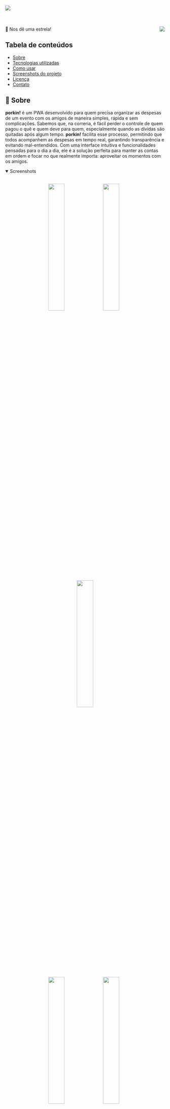 # <img src="misc/banner.png">


<br>

🌟 Nos dê uma estrela!
<img align="right" src="https://img.shields.io/badge/status%20do%20projeto:-em%20desenvolvimento-purple">


## Tabela de conteúdos

- [Sobre](#-sobre)
- [Tecnologias utilizadas](#-tecnologias-utilizadas)
- [Como usar](#-como-usar)
- [Screenshots do projeto](#-visão-geral)
- [Licença](#-licença)
- [Contato](#-contato)

## 🐷 Sobre

**porkin!** é um PWA desenvolvido para quem precisa organizar as despesas de um evento com os amigos de maneira simples, rápida e sem complicações. Sabemos que, na correria, é fácil perder o controle de quem pagou o quê e quem deve para quem, especialmente quando as dívidas são quitadas após algum tempo. **porkin!** facilita esse processo, permitindo que todos acompanhem as despesas em tempo real, garantindo transparência e evitando mal-entendidos. Com uma interface intuitiva e funcionalidades pensadas para o dia a dia, ele é a solução perfeita para manter as contas em ordem e focar no que realmente importa: aproveitar os momentos com os amigos.

<details open>
<summary>
 Screenshots
</summary> <br />
    
<p align="center">
    <img width="32%" src="misc/1.png"/>
&nbsp;
    <img width="32%" src="misc/2.png"/>
&nbsp;
    <img width="32%" src="misc/3.png"/>
<br>
    <img width="32%" src="misc/4.png"/>
&nbsp;
    <img width="32%" src="misc/5 .png"/>
&nbsp;
    <img width="32%" src="misc/6.png"/>

</details>

## 💻 Tecnologias utilizadas

- **JDK 21 (Amazon Corretto)**: Java é a linguagem de programação utilizada no back-end deste projeto.
- **Spring Boot**: Framework java.
  - **Spring Data JPA**: Para gerenciar a persistência de dados e as interações com o banco de dados.
- **PostgreSQL**: Banco de dados relacional utilizado para armazenamento de dados.
- **Maven**: Gerenciamento de dependências.
- **Javascript**: Javascript é a linguagem de programação utilizada no front-end deste projeto.
- **HTML**: Linguagem de marcação usada para estruturar o conteúdo das páginas web.
- **CSS**: Linguagem de estilo usada para definir a aparência visual das páginas web.
- **Webpack**: Ferramenta para empacotamento de módulos JavaScript, otimizando recursos para o frontend.  
- **GSAP**: Biblioteca JavaScript para animações. 

## 📦 Deploy

A aplicação foi implantada utilizando uma combinação de **Docker**, **Render** e **Vercel**.

### [Neon](https://neon.tech/)

Neon é um banco de dados PostgreSQL serverless que oferece armazenamento escalável e execução sob demanda.
Utilizamos para subir o banco de dados.

### [Docker](https://www.docker.com/products/docker-desktop/) 

Docker é uma plataforma para criar, testar e implantar aplicações em containers, garantindo que o software funcione de maneira consistente em qualquer ambiente. Containers são usados para empacotar aplicações com todas as suas dependências.

### [Render](https://render.com) 

Render é uma plataforma de hospedagem em nuvem que facilita a implantação de aplicativos web, microsserviços e bancos de dados, oferecendo escalabilidade automática e monitoramento integrado. 
Utilizamos para subir o back.

### [Vercel](https://vercel.com)

Vercel é uma plataforma de hospedagem em nuvem frontend que facilita o desenvolvimento, pré-visualização e implantação de sites e aplicações web.
Utilizamos para subir o front.


## 📱 Como usar


#### Criação da rede de contatos

- Permite a criação de uma rede de contatos.
- Caso o usuário deseje compartilhar um valor com outras pessoas, os contatos devem ser adicionados antes da inserção de uma nova despesa.

#### Inserção e divisão

- Na página inicial, o valor a ser dividido pode ser definido e vinculado a uma ou mais pessoas da rede.
- O custo total é inicialmente dividido de forma igual entre todos os participantes.
- Os valores podem ser ajustados posteriormente, de acordo com as necessidades do grupo.
- O usuário criador tem a opção de adicionar seu Pix ou PayPal à despesa criada.

#### Gestão de cobranças

- A cobrança permanece pendente, exibindo o valor que cada pessoa deve pagar e a data limite para pagamento.
- No dia do vencimento, uma notificação é enviada como lembrete para aqueles que ainda não quitaram suas partes.

#### Pagamento

- Usuários podem marcar suas partes individuais como pagas a qualquer momento.

#### Exclusão de despesas

- A exclusão permanente da despesa só pode ser realizada pela pessoa que a criou.


## 📖 Licença

Este projeto está sob a licença GNU GENERAL PUBLIC LICENSE Version 3 (GPLv3) - veja o arquivo [LICENSE.md](https://github.com/LauriESB/porkin/blob/main/LICENSE) para mais detalhes.

[De volta ao topo do README](#top)

